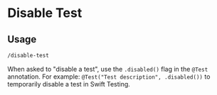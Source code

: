# Disable Test

## Usage

```txt
/disable-test
```

When asked to "disable a test", use the `.disabled()` flag in the `@Test` annotation.
For example: `@Test("Test description", .disabled())` to temporarily disable a test in
Swift Testing.
